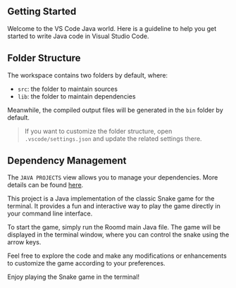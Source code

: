 ## Getting Started

Welcome to the VS Code Java world. Here is a guideline to help you get started to write Java code in Visual Studio Code.

## Folder Structure

The workspace contains two folders by default, where:

- `src`: the folder to maintain sources
- `lib`: the folder to maintain dependencies

Meanwhile, the compiled output files will be generated in the `bin` folder by default.

> If you want to customize the folder structure, open `.vscode/settings.json` and update the related settings there.

## Dependency Management

The `JAVA PROJECTS` view allows you to manage your dependencies. More details can be found [here](https://github.com/microsoft/vscode-java-dependency#manage-dependencies).



This project is a Java implementation of the classic Snake game for the terminal. It provides a fun and interactive way to play the game directly in your command line interface.

To start the game, simply run the Roomd main Java file. The game will be displayed in the terminal window, where you can control the snake using the arrow keys.

Feel free to explore the code and make any modifications or enhancements to customize the game according to your preferences.

Enjoy playing the Snake game in the terminal!
